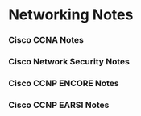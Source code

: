 # Networking Notes


### Cisco CCNA Notes 


### Cisco Network Security Notes 


### Cisco CCNP ENCORE Notes 


### Cisco CCNP EARSI Notes 
